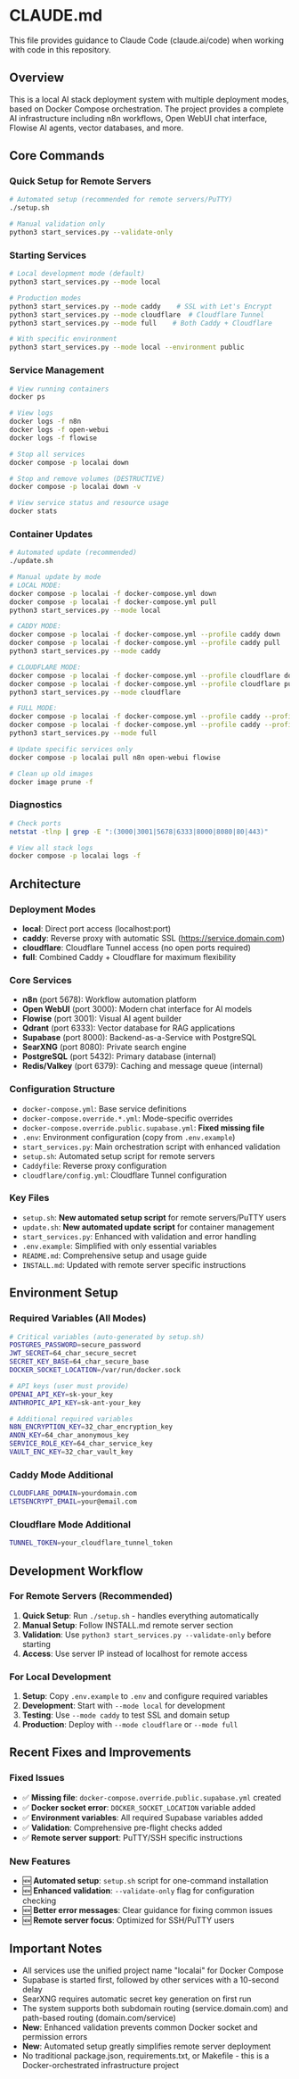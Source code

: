 # CLAUDE.md

This file provides guidance to Claude Code (claude.ai/code) when working with code in this repository.

## Overview

This is a local AI stack deployment system with multiple deployment modes, based on Docker Compose orchestration. The project provides a complete AI infrastructure including n8n workflows, Open WebUI chat interface, Flowise AI agents, vector databases, and more.

## Core Commands

### Quick Setup for Remote Servers
```bash
# Automated setup (recommended for remote servers/PuTTY)
./setup.sh

# Manual validation only
python3 start_services.py --validate-only
```

### Starting Services
```bash
# Local development mode (default)
python3 start_services.py --mode local

# Production modes
python3 start_services.py --mode caddy    # SSL with Let's Encrypt
python3 start_services.py --mode cloudflare  # Cloudflare Tunnel
python3 start_services.py --mode full    # Both Caddy + Cloudflare

# With specific environment
python3 start_services.py --mode local --environment public
```

### Service Management
```bash
# View running containers
docker ps

# View logs
docker logs -f n8n
docker logs -f open-webui
docker logs -f flowise

# Stop all services
docker compose -p localai down

# Stop and remove volumes (DESTRUCTIVE)
docker compose -p localai down -v

# View service status and resource usage
docker stats
```

### Container Updates
```bash
# Automated update (recommended)
./update.sh

# Manual update by mode
# LOCAL MODE:
docker compose -p localai -f docker-compose.yml down
docker compose -p localai -f docker-compose.yml pull
python3 start_services.py --mode local

# CADDY MODE:
docker compose -p localai -f docker-compose.yml --profile caddy down
docker compose -p localai -f docker-compose.yml --profile caddy pull
python3 start_services.py --mode caddy

# CLOUDFLARE MODE:
docker compose -p localai -f docker-compose.yml --profile cloudflare down
docker compose -p localai -f docker-compose.yml --profile cloudflare pull
python3 start_services.py --mode cloudflare

# FULL MODE:
docker compose -p localai -f docker-compose.yml --profile caddy --profile cloudflare down
docker compose -p localai -f docker-compose.yml --profile caddy --profile cloudflare pull
python3 start_services.py --mode full

# Update specific services only
docker compose -p localai pull n8n open-webui flowise

# Clean up old images
docker image prune -f
```

### Diagnostics
```bash
# Check ports
netstat -tlnp | grep -E ":(3000|3001|5678|6333|8000|8080|80|443)"

# View all stack logs
docker compose -p localai logs -f
```

## Architecture

### Deployment Modes
- **local**: Direct port access (localhost:port)
- **caddy**: Reverse proxy with automatic SSL (https://service.domain.com)
- **cloudflare**: Cloudflare Tunnel access (no open ports required)
- **full**: Combined Caddy + Cloudflare for maximum flexibility

### Core Services
- **n8n** (port 5678): Workflow automation platform
- **Open WebUI** (port 3000): Modern chat interface for AI models
- **Flowise** (port 3001): Visual AI agent builder
- **Qdrant** (port 6333): Vector database for RAG applications
- **Supabase** (port 8000): Backend-as-a-Service with PostgreSQL
- **SearXNG** (port 8080): Private search engine
- **PostgreSQL** (port 5432): Primary database (internal)
- **Redis/Valkey** (port 6379): Caching and message queue (internal)

### Configuration Structure
- `docker-compose.yml`: Base service definitions
- `docker-compose.override.*.yml`: Mode-specific overrides
- `docker-compose.override.public.supabase.yml`: **Fixed missing file**
- `.env`: Environment configuration (copy from `.env.example`)
- `start_services.py`: Main orchestration script with enhanced validation
- `setup.sh`: Automated setup script for remote servers
- `Caddyfile`: Reverse proxy configuration
- `cloudflare/config.yml`: Cloudflare Tunnel configuration

### Key Files
- `setup.sh`: **New automated setup script** for remote servers/PuTTY users
- `update.sh`: **New automated update script** for container management
- `start_services.py`: Enhanced with validation and error handling
- `.env.example`: Simplified with only essential variables
- `README.md`: Comprehensive setup and usage guide
- `INSTALL.md`: Updated with remote server specific instructions

## Environment Setup

### Required Variables (All Modes)
```bash
# Critical variables (auto-generated by setup.sh)
POSTGRES_PASSWORD=secure_password
JWT_SECRET=64_char_secure_secret
SECRET_KEY_BASE=64_char_secure_base
DOCKER_SOCKET_LOCATION=/var/run/docker.sock

# API keys (user must provide)
OPENAI_API_KEY=sk-your_key
ANTHROPIC_API_KEY=sk-ant-your_key

# Additional required variables
N8N_ENCRYPTION_KEY=32_char_encryption_key
ANON_KEY=64_char_anonymous_key
SERVICE_ROLE_KEY=64_char_service_key
VAULT_ENC_KEY=32_char_vault_key
```

### Caddy Mode Additional
```bash
CLOUDFLARE_DOMAIN=yourdomain.com
LETSENCRYPT_EMAIL=your@email.com
```

### Cloudflare Mode Additional
```bash
TUNNEL_TOKEN=your_cloudflare_tunnel_token
```

## Development Workflow

### For Remote Servers (Recommended)
1. **Quick Setup**: Run `./setup.sh` - handles everything automatically
2. **Manual Setup**: Follow INSTALL.md remote server section
3. **Validation**: Use `python3 start_services.py --validate-only` before starting
4. **Access**: Use server IP instead of localhost for remote access

### For Local Development
1. **Setup**: Copy `.env.example` to `.env` and configure required variables
2. **Development**: Start with `--mode local` for development
3. **Testing**: Use `--mode caddy` to test SSL and domain setup
4. **Production**: Deploy with `--mode cloudflare` or `--mode full`

## Recent Fixes and Improvements

### Fixed Issues
- ✅ **Missing file**: `docker-compose.override.public.supabase.yml` created
- ✅ **Docker socket error**: `DOCKER_SOCKET_LOCATION` variable added
- ✅ **Environment variables**: All required Supabase variables added
- ✅ **Validation**: Comprehensive pre-flight checks added
- ✅ **Remote server support**: PuTTY/SSH specific instructions

### New Features
- 🆕 **Automated setup**: `setup.sh` script for one-command installation
- 🆕 **Enhanced validation**: `--validate-only` flag for configuration checking
- 🆕 **Better error messages**: Clear guidance for fixing common issues
- 🆕 **Remote server focus**: Optimized for SSH/PuTTY users

## Important Notes

- All services use the unified project name "localai" for Docker Compose
- Supabase is started first, followed by other services with a 10-second delay
- SearXNG requires automatic secret key generation on first run
- The system supports both subdomain routing (service.domain.com) and path-based routing (domain.com/service)
- **New**: Enhanced validation prevents common Docker socket and permission errors
- **New**: Automated setup greatly simplifies remote server deployment
- No traditional package.json, requirements.txt, or Makefile - this is a Docker-orchestrated infrastructure project